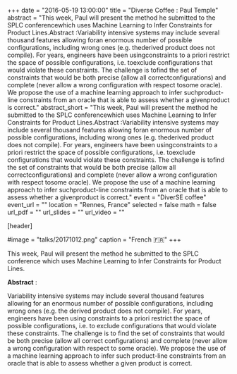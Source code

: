+++
date = "2016-05-19 13:00:00"
title = "Diverse Coffee : Paul Temple"
abstract = "This week, Paul will present the method he submitted to the SPLC conferencewhich uses Machine Learning to Infer Constraints for Product Lines.Abstract :Variability intensive systems may include several thousand features allowing foran enormous number of possible configurations, including wrong ones (e.g. thederived product does not compile). For years, engineers have been usingconstraints to a priori restrict the space of possible configurations, i.e. toexclude configurations that would violate these constraints. The challenge is tofind the set of constraints that would be both precise (allow all correctconfigurations) and complete (never allow a wrong configuration with respect tosome oracle). We propose the use of a machine learning approach to infer suchproduct-line constraints from an oracle that is able to assess whether a givenproduct is correct."
abstract_short = "This week, Paul will present the method he submitted to the SPLC conferencewhich uses Machine Learning to Infer Constraints for Product Lines.Abstract :Variability intensive systems may include several thousand features allowing foran enormous number of possible configurations, including wrong ones (e.g. thederived product does not compile). For years, engineers have been usingconstraints to a priori restrict the space of possible configurations, i.e. toexclude configurations that would violate these constraints. The challenge is tofind the set of constraints that would be both precise (allow all correctconfigurations) and complete (never allow a wrong configuration with respect tosome oracle). We propose the use of a machine learning approach to infer suchproduct-line constraints from an oracle that is able to assess whether a givenproduct is correct."
event = "DiverSE coffee"
event_url = ""
location = "Rennes, France"
selected = false
math = false
url_pdf = ""
url_slides = ""
url_video = ""


[header]

#image = "talks/20171012.png"
caption = "French :fr:"
+++


This week, Paul will present the method he submitted to the SPLC conference which uses Machine Learning to Infer Constraints for Product Lines.

<strong>Abstract</strong> :

Variability intensive systems may include several thousand features allowing for an enormous number of possible configurations, including wrong ones (e.g. the derived product does not compile). For years, engineers have been using constraints to a priori restrict the space of possible configurations, i.e. to exclude configurations that would violate these constraints. The challenge is to find the set of constraints
that would be both precise (allow all correct configurations) and complete (never allow a wrong configuration with respect to some oracle). We propose the use
of a machine learning approach to infer such product-line constraints from an oracle that is able to assess whether a given product is correct.
